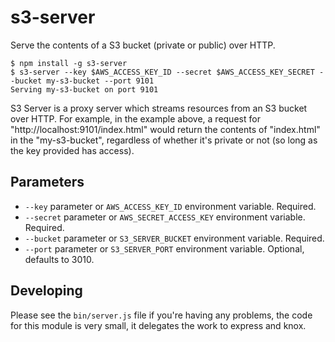 # s3-server

Serve the contents of a S3 bucket (private or public) over HTTP.

```shell
$ npm install -g s3-server
$ s3-server --key $AWS_ACCESS_KEY_ID --secret $AWS_ACCESS_KEY_SECRET --bucket my-s3-bucket --port 9101
Serving my-s3-bucket on port 9101
```

S3 Server is a proxy server which streams resources from an S3 bucket over HTTP. For example, in the example above, a request for "http://localhost:9101/index.html" would return the contents of "index.html" in the "my-s3-bucket", regardless of whether it's private or not (so long as the key provided has access).

## Parameters

* `--key` parameter or `AWS_ACCESS_KEY_ID` environment variable. Required.
* `--secret` parameter or `AWS_SECRET_ACCESS_KEY` environment variable. Required.
* `--bucket` parameter or `S3_SERVER_BUCKET` environment variable. Required.
* `--port` parameter or `S3_SERVER_PORT` environment variable. Optional, defaults to 3010.


## Developing
Please see the `bin/server.js` file if you're having any problems, the code for this module is very small, it delegates the work to express and knox.